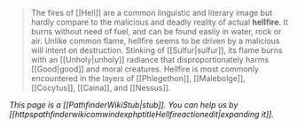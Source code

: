 > The fires of [[Hell]] are a common linguistic and literary image but hardly compare to the malicious and deadly reality of actual **hellfire**. It burns without need of fuel, and can be found easily in water, rock or air.  Unlike common flame, hellfire seems to be driven by a malicious will intent on destruction. Stinking of [[Sulfur|sulfur]], its flame burns with an [[Unholy|unholy]] radiance that disproportionately harms [[Good|good]] and moral creatures. Hellfire is most commonly encountered in the layers of [[Phlegethon]], [[Malebolge]], [[Cocytus]], [[Caina]], and [[Nessus]].



*This page is a [[PathfinderWikiStub|stub]]. You can help us by [[httpspathfinderwikicomwindexphptitleHellfireactionedit|expanding it]].*








